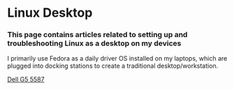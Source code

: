 # Linux Desktop

### This page contains articles related to setting up and troubleshooting Linux as a desktop on my devices

I primarily use Fedora as a daily driver OS installed on my laptops, which are plugged into docking stations to create a traditional desktop/workstation.

[Dell G5 5587](https://petescode.github.io/linux-desktop/g5-5587/)
